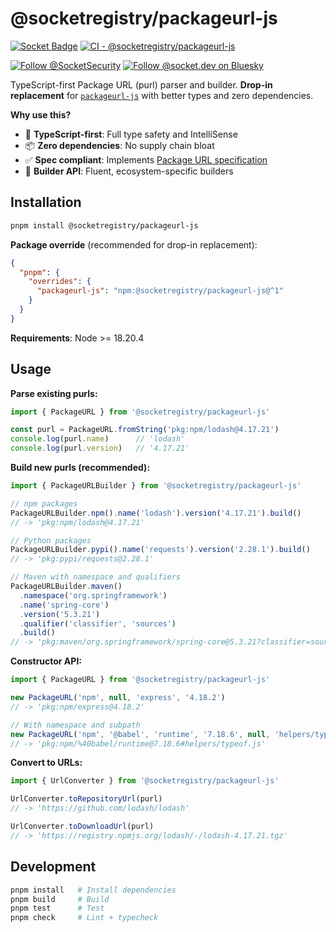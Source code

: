 # @socketregistry/packageurl-js

[![Socket Badge](https://socket.dev/api/badge/npm/package/@socketregistry/packageurl-js)](https://socket.dev/npm/package/@socketregistry/packageurl-js)
[![CI - @socketregistry/packageurl-js](https://github.com/SocketDev/socket-packageurl-js/actions/workflows/ci.yml/badge.svg)](https://github.com/SocketDev/socket-packageurl-js/actions/workflows/ci.yml)

[![Follow @SocketSecurity](https://img.shields.io/twitter/follow/SocketSecurity?style=social)](https://twitter.com/SocketSecurity)
[![Follow @socket.dev on Bluesky](https://img.shields.io/badge/Follow-@socket.dev-1DA1F2?style=social&logo=bluesky)](https://bsky.app/profile/socket.dev)

TypeScript-first Package URL (purl) parser and builder. **Drop-in replacement** for [`packageurl-js`](https://socket.dev/npm/package/packageurl-js) with better types and zero dependencies.

**Why use this?**
- 🎯 **TypeScript-first**: Full type safety and IntelliSense
- 📦 **Zero dependencies**: No supply chain bloat
- ✅ **Spec compliant**: Implements [Package URL specification](https://github.com/package-url/purl-spec)
- 🔨 **Builder API**: Fluent, ecosystem-specific builders

## Installation

```sh
pnpm install @socketregistry/packageurl-js
```

**Package override** (recommended for drop-in replacement):
```json
{
  "pnpm": {
    "overrides": {
      "packageurl-js": "npm:@socketregistry/packageurl-js@^1"
    }
  }
}
```

**Requirements**: Node >= 18.20.4

## Usage

**Parse existing purls:**
```javascript
import { PackageURL } from '@socketregistry/packageurl-js'

const purl = PackageURL.fromString('pkg:npm/lodash@4.17.21')
console.log(purl.name)      // 'lodash'
console.log(purl.version)   // '4.17.21'
```

**Build new purls (recommended):**
```javascript
import { PackageURLBuilder } from '@socketregistry/packageurl-js'

// npm packages
PackageURLBuilder.npm().name('lodash').version('4.17.21').build()
// -> 'pkg:npm/lodash@4.17.21'

// Python packages
PackageURLBuilder.pypi().name('requests').version('2.28.1').build()
// -> 'pkg:pypi/requests@2.28.1'

// Maven with namespace and qualifiers
PackageURLBuilder.maven()
  .namespace('org.springframework')
  .name('spring-core')
  .version('5.3.21')
  .qualifier('classifier', 'sources')
  .build()
// -> 'pkg:maven/org.springframework/spring-core@5.3.21?classifier=sources'
```

**Constructor API:**
```javascript
import { PackageURL } from '@socketregistry/packageurl-js'

new PackageURL('npm', null, 'express', '4.18.2')
// -> 'pkg:npm/express@4.18.2'

// With namespace and subpath
new PackageURL('npm', '@babel', 'runtime', '7.18.6', null, 'helpers/typeof.js')
// -> 'pkg:npm/%40babel/runtime@7.18.6#helpers/typeof.js'
```

**Convert to URLs:**
```javascript
import { UrlConverter } from '@socketregistry/packageurl-js'

UrlConverter.toRepositoryUrl(purl)
// -> 'https://github.com/lodash/lodash'

UrlConverter.toDownloadUrl(purl)
// -> 'https://registry.npmjs.org/lodash/-/lodash-4.17.21.tgz'
```

## Development

```bash
pnpm install   # Install dependencies
pnpm build     # Build
pnpm test      # Test
pnpm check     # Lint + typecheck
```
